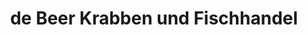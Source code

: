 ---
title: "de Beer Krabben und Fischhandel"
url: /krummhoern/de-beer-krabben-und-fischhandel/
shop: Fisch
---